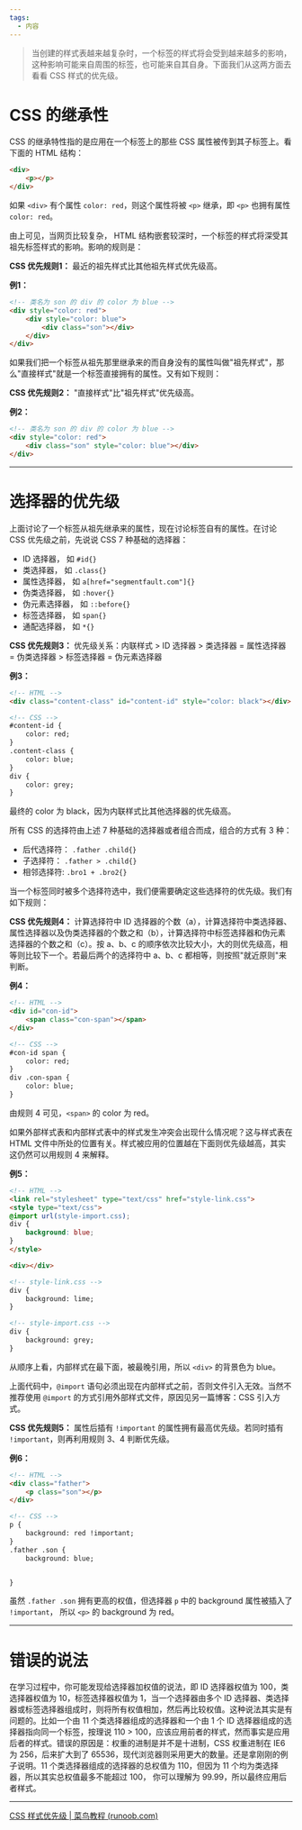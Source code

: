 ```yaml
---
tags:
  - 内容
---
```


>当创建的样式表越来越复杂时，一个标签的样式将会受到越来越多的影响，这种影响可能来自周围的标签，也可能来自其自身。下面我们从这两方面去看看 CSS 样式的优先级。
# CSS 的继承性
CSS 的继承特性指的是应用在一个标签上的那些 CSS 属性被传到其子标签上。看下面的 HTML 结构：

```html
<div>
    <p></p>
</div>
```

如果 `<div>` 有个属性 `color: red`，则这个属性将被 `<p>` 继承，即 `<p>` 也拥有属性 `color: red`。

由上可见，当网页比较复杂， HTML 结构嵌套较深时，一个标签的样式将深受其祖先标签样式的影响。影响的规则是：

**CSS 优先规则1：** 最近的祖先样式比其他祖先样式优先级高。

**例1：**
```html
<!-- 类名为 son 的 div 的 color 为 blue -->
<div style="color: red">
    <div style="color: blue">
        <div class="son"></div>
    </div>
</div>
```

如果我们把一个标签从祖先那里继承来的而自身没有的属性叫做"祖先样式"，那么"直接样式"就是一个标签直接拥有的属性。又有如下规则：

**CSS 优先规则2：** "直接样式"比"祖先样式"优先级高。

**例2：**
```html
<!-- 类名为 son 的 div 的 color 为 blue -->
<div style="color: red">
    <div class="son" style="color: blue"></div>
</div>
```

---
# 选择器的优先级
上面讨论了一个标签从祖先继承来的属性，现在讨论标签自有的属性。在讨论 CSS 优先级之前，先说说 CSS 7 种基础的选择器：

- ID 选择器， 如 `#id{}`
- 类选择器， 如 `.class{}`
- 属性选择器， 如 `a[href="segmentfault.com"]{}`
- 伪类选择器， 如 `:hover{}`
- 伪元素选择器， 如 `::before{}`
- 标签选择器， 如 `span{}`
- 通配选择器， 如 `*{}`

**CSS 优先规则3：** 优先级关系：内联样式 > ID 选择器 > 类选择器 = 属性选择器 = 伪类选择器 > 标签选择器 = 伪元素选择器

**例3：**
```html
<!-- HTML -->
<div class="content-class" id="content-id" style="color: black"></div>

<!-- CSS -->
#content-id {
    color: red;
}
.content-class {
    color: blue;
}
div {
    color: grey;
}
```

最终的 color 为 black，因为内联样式比其他选择器的优先级高。

所有 CSS 的选择符由上述 7 种基础的选择器或者组合而成，组合的方式有 3 种：

- 后代选择符： `.father .child{}`
- 子选择符： `.father > .child{}`
- 相邻选择符: `.bro1 + .bro2{}`

当一个标签同时被多个选择符选中，我们便需要确定这些选择符的优先级。我们有如下规则：

**CSS 优先规则4：** 计算选择符中 ID 选择器的个数（a），计算选择符中类选择器、属性选择器以及伪类选择器的个数之和（b），计算选择符中标签选择器和伪元素选择器的个数之和（c）。按 a、b、c 的顺序依次比较大小，大的则优先级高，相等则比较下一个。若最后两个的选择符中 a、b、c 都相等，则按照"就近原则"来判断。

**例4：**
```html
<!-- HTML -->
<div id="con-id">
    <span class="con-span"></span>
</div>

<!-- CSS -->
#con-id span {
    color: red;
}
div .con-span {
    color: blue;
}
```

由规则 4 可见，`<span>` 的 color 为 red。

如果外部样式表和内部样式表中的样式发生冲突会出现什么情况呢？这与样式表在 HTML 文件中所处的位置有关。样式被应用的位置越在下面则优先级越高，其实这仍然可以用规则 4 来解释。

**例5：**
```html
<!-- HTML -->
<link rel="stylesheet" type="text/css" href="style-link.css">
<style type="text/css">
@import url(style-import.css); 
div {
    background: blue;
}
</style>

<div></div>

<!-- style-link.css -->
div {
    background: lime;
}

<!-- style-import.css -->
div {
    background: grey;
}
```

从顺序上看，内部样式在最下面，被最晚引用，所以 `<div>` 的背景色为 blue。

上面代码中，`@import` 语句必须出现在内部样式之前，否则文件引入无效。当然不推荐使用 `@import` 的方式引用外部样式文件，原因见另一篇博客：CSS 引入方式。

**CSS 优先规则5：** 属性后插有 `!important` 的属性拥有最高优先级。若同时插有 `!important`，则再利用规则 3、4 判断优先级。

**例6：**
```html
<!-- HTML -->
<div class="father">
    <p class="son"></p>
</div>

<!-- CSS -->
p {
    background: red !important;
}
.father .son {
    background: blue;


}
```

虽然 `.father .son` 拥有更高的权值，但选择器 `p` 中的 background 属性被插入了 `!important`， 所以 `<p>` 的 background 为 red。

---
# 错误的说法
在学习过程中，你可能发现给选择器加权值的说法，即 ID 选择器权值为 100，类选择器权值为 10，标签选择器权值为 1，当一个选择器由多个 ID 选择器、类选择器或标签选择器组成时，则将所有权值相加，然后再比较权值。这种说法其实是有问题的。比如一个由 11 个类选择器组成的选择器和一个由 1 个 ID 选择器组成的选择器指向同一个标签，按理说 110 > 100，应该应用前者的样式，然而事实是应用后者的样式。错误的原因是：权重的进制是并不是十进制，CSS 权重进制在 IE6 为 256，后来扩大到了 65536，现代浏览器则采用更大的数量。还是拿刚刚的例子说明。11 个类选择器组成的选择器的总权值为 110，但因为 11 个均为类选择器，所以其实总权值最多不能超过 100， 你可以理解为 99.99，所以最终应用后者样式。

---
[CSS 样式优先级 | 菜鸟教程 (runoob.com)](https://www.runoob.com/w3cnote/css-style-priority.html)
